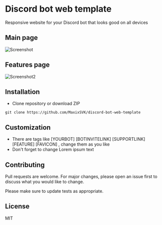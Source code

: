 # Discord bot web template
Responsive website for your Discord bot that looks good on all devices

## Main page

![Screenshot](https://i.imgur.com/vvcZ3RC.png)

## Features page

![Screenshot2](https://i.imgur.com/l0Hu3y0.png)


## Installation

 - Clone repository or download ZIP
```
git clone https://github.com/MaxixSVK/discord-bot-web-template
``` 

## Customization
 - There are tags like [YOURBOT] [BOTINVITELINK] [SUPPORTLINK] [FEATURE] [FAVICON] , change them as you like
 - Don't forget to change Lorem ipsum text

## Contributing

Pull requests are welcome. For major changes, please open an issue first
to discuss what you would like to change.

Please make sure to update tests as appropriate.

## License

MIT